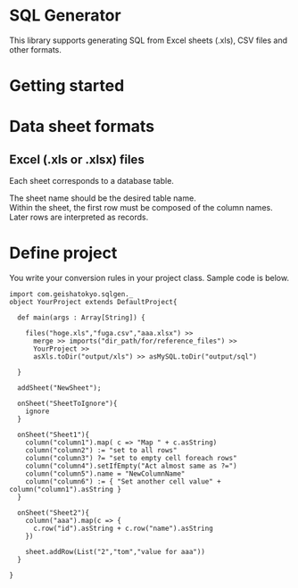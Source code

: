 # SQL Generator

This library supports generating SQL from Excel sheets (.xls), CSV files and other formats.

# Getting started



# Data sheet formats

## Excel (.xls or .xlsx) files

Each sheet corresponds to a database table.

The sheet name should be the desired table name.<br />
Within the sheet, the first row must be composed of the column names.<br />
Later rows are interpreted as records.

# Define project

You write your conversion rules in your project class.
Sample code is below.

    import com.geishatokyo.sqlgen._
    object YourProject extends DefaultProject{

      def main(args : Array[String]) {
      
        files("hoge.xls","fuga.csv","aaa.xlsx") >>
          merge >> imports("dir_path/for/reference_files") >> 
          YourProject >>
          asXls.toDir("output/xls") >> asMySQL.toDir("output/sql")
         
      }

      addSheet("NewSheet");
      
      onSheet("SheetToIgnore"){
        ignore
      }

      onSheet("Sheet1"){
        column("column1").map( c => "Map " + c.asString)
        column("column2") := "set to all rows"
        column("column3") ?= "set to empty cell foreach rows"
        column("column4").setIfEmpty("Act almost same as ?=")
        column("column5").name = "NewColumnName"
        column("column6") := { "Set another cell value" + column("column1").asString }
      }

      onSheet("Sheet2"){
        column("aaa").map(c => {
          c.row("id").asString + c.row("name").asString
        })
        
        sheet.addRow(List("2","tom","value for aaa"))
      }

    }


